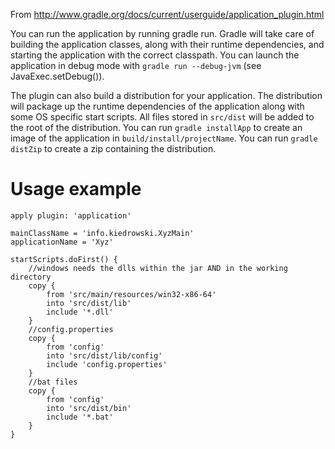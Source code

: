 From http://www.gradle.org/docs/current/userguide/application_plugin.html

You can run the application by running gradle run. Gradle will take care of building the application classes,
along with their runtime dependencies, and starting the application with the correct classpath. You can launch the
application in debug mode with `gradle run --debug-jvm` (see JavaExec.setDebug()).

The plugin can also build a distribution for your application. The distribution will package up the runtime
dependencies of the application along with some OS specific start scripts. All files stored in `src/dist` will be added
to the root of the distribution. You can run `gradle installApp` to create an image of the application in
`build/install/projectName`. You can run `gradle distZip` to create a zip containing the distribution.


Usage example
=============

    apply plugin: 'application'

    mainClassName = 'info.kiedrowski.XyzMain'
    applicationName = 'Xyz'

    startScripts.doFirst() {
	    //windows needs the dlls within the jar AND in the working directory
    	copy {
	    	from 'src/main/resources/win32-x86-64'
		    into 'src/dist/lib'
    		include '*.dll'
	    }
    	//config.properties
	    copy {
		    from 'config'
    		into 'src/dist/lib/config'
	    	include 'config.properties'
    	}
	    //bat files
    	copy {
	    	from 'config'
		    into 'src/dist/bin'
    		include '*.bat'
    	}
    }
